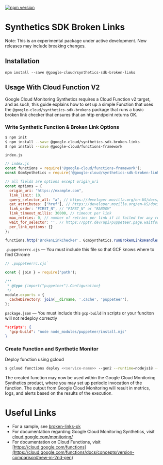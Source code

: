 [![npm version](https://img.shields.io/npm/v/@google-cloud/synthetics-sdk-broken-links.svg)](https://www.npmjs.com/package/@google-cloud/synthetics-sdk-broken-links)

# Synthetics SDK Broken Links

Note: This is an experimental package under active development. New releases may include breaking changes.

## Installation

```
npm install --save @google-cloud/synthetics-sdk-broken-links
```

## Usage With Cloud Function V2

Google Cloud Monitoring Synthetics requires a Cloud Function v2 target, and as such, this guide explains how to set up a simple Function that uses the `@google-cloud/synthetics-sdk-brokens` package that runs a basic broken link checker that ensures that an http endpoint returns OK.

### Write Synthetic Function & Broken Link Options
```bash
$ npm init
$ npm install --save @google-cloud/synthetics-sdk-broken-links
$ npm install --save @google-cloud/functions-framework
```

`index.js`
```javascript
// index.js
const functions = require('@google-cloud/functions-framework');
const GcmSynthetics = require('@google-cloud/synthetics-sdk-broken-links');

// all fields are options except origin_uri
const options = {
  origin_uri: "https://example.com",
  link_limit: 10,
  query_selector_all: "a", // https://developer.mozilla.org/en-US/docs/Web/API/Document/querySelectorAll
  get_attributes: ['href'], // https://developer.mozilla.org/en-US/docs/Web/API/Element/getAttribute
  link_order: "FIRST_N", // "FIRST_N" or "RANDOM"
  link_timeout_millis: 30000, // timeout per link
  max_retries: 0, // number of retries per link if it failed for any reason
  wait_for_selector: '', // https://pptr.dev/api/puppeteer.page.waitforselector
  per_link_options: {}
};

functions.http('BrokenLinkChecker', GcmSynthetics.runBrokenLinksHandler(options));
```

`.puppeteerrc.cjs`  —  You must include this file so that GCF knows where to find Chrome
```javascript
// .puppeteerrc.cjs`

const { join } = require('path');

/**
 * @type {import("puppeteer").Configuration}
 */
module.exports = {
  cacheDirectory: join(__dirname, '.cache', 'puppeteer'),
};
```

`package.json`  —  You must include this `gcp-build` in scripts or your funciton will not redeploy correctly
```json
"scripts": {
  "gcp-build": "node node_modules/puppeteer/install.mjs"
}
```

### Create Function and Synthetic Monitor

Deploy function using gcloud
```bash
$ gcloud functions deploy <<service-name>> --gen2 --runtime=nodejs18 --region=<<region>> --source=. --entry-point=BrokenLinkChecker --memory=2048M --timeout=60 --trigger-http
```

The created function may now be used within the Google Cloud Monitoring Synthetics product, where you may set up periodic invocation of the function. The output from Google Cloud Monitoring will result in metrics, logs, and alerts based on the results of the execution.


# Useful Links

* For a sample, see [broken-links-ok](../../samples/broken-links-ok/)
* For documentation regarding Google Cloud Monitoring Synthetics, visit [cloud.google.com/monitoring/](https://cloud.google.com/monitoring/)
* For documentation on Cloud Functions, visit [https://cloud.google.com/functions](https://cloud.google.com/functions/docs/concepts/version-comparison#new-in-2nd-gen)
